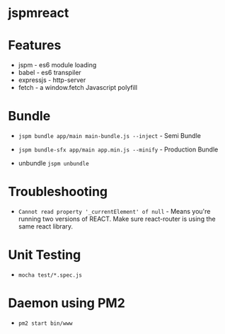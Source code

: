 # jspmreact

# Features
- jspm - es6 module loading
- babel - es6 transpiler
- expressjs - http-server
- fetch - a window.fetch Javascript polyfill

# Bundle
- `jspm bundle app/main main-bundle.js --inject` - Semi Bundle
- `jspm bundle-sfx app/main app.min.js --minify` - Production Bundle

- unbundle `jspm unbundle`

# Troubleshooting
- `Cannot read property '_currentElement' of null` - Means you're running two versions of REACT.
Make sure react-router is using the same react library.

# Unit Testing
- `mocha test/*.spec.js`

# Daemon using PM2
- `pm2 start bin/www`
